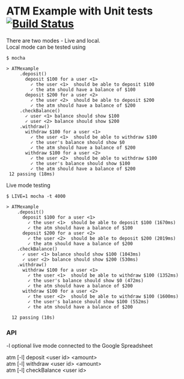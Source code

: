 # ATM Example with Unit tests [![Build Status](https://travis-ci.org/marek5050/ATMwithTests.svg?branch=master)](https://travis-ci.org/marek5050/ATMwithTests)

There are two modes - Live and local.  
Local mode can be tested using  

```
$ mocha

> ATMexample
     .deposit()
       deposit $100 for a user <1>
         ✓ the user <1>  should be able to deposit $100
         ✓ the atm should have a balance of $100
       deposit $200 for a user <2>
         ✓ the user <2>  should be able to deposit $200
         ✓ the atm should have a balance of $200
     .checkBalance()
       ✓ user <1> balance should show $100
       ✓ user <2> balance should show $200
     .withdraw()
       withdraw $100 for a user <1>
         ✓ the user <1>  should be able to withdraw $100
         ✓ the user's balance should show $0
         ✓ the atm should have a balance of $200
       withdraw $100 for a user <2>
         ✓ the user <2>  should be able to withdraw $100
         ✓ the user's balance should show $100
         ✓ the atm should have a balance of $200
 12 passing (18ms)
```

Live mode testing  

```
$ LIVE=1 mocha -t 4000

> ATMexample
    .deposit()
      deposit $100 for a user <1>
        ✓ the user <1>  should be able to deposit $100 (1670ms)
        ✓ the atm should have a balance of $100
      deposit $200 for a user <2>
        ✓ the user <2>  should be able to deposit $200 (2019ms)
        ✓ the atm should have a balance of $200
    .checkBalance()
      ✓ user <1> balance should show $100 (1043ms)
      ✓ user <2> balance should show $200 (530ms)
    .withdraw()
      withdraw $100 for a user <1>
        ✓ the user <1>  should be able to withdraw $100 (1352ms)
        ✓ the user's balance should show $0 (472ms)
        ✓ the atm should have a balance of $200
      withdraw $100 for a user <2>
        ✓ the user <2>  should be able to withdraw $100 (1600ms)
        ✓ the user's balance should show $100 (552ms)
        ✓ the atm should have a balance of $200
  
  12 passing (10s)
```

### API 
-l  optional live mode connected to the Google Spreadsheet   

atm [-l] deposit \<user id> \<amount>   
atm [-l] withdraw \<user id> \<amount>  
atm [-l] checkBalance \<user id> 